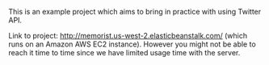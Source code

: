 This is an example project which aims to bring in practice with using Twitter API.

Link to project: http://memorist.us-west-2.elasticbeanstalk.com/ (which runs on an Amazon AWS EC2 instance). However you might not be able to reach it time to time since we have limited usage time with the server.
